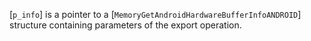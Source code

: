 [`p_info`] is a pointer to a
[`MemoryGetAndroidHardwareBufferInfoANDROID`] structure containing
parameters of the export operation.